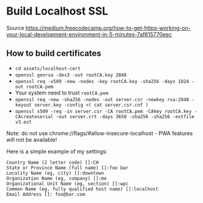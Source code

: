 # Build Localhost SSL

Source https://medium.freecodecamp.org/how-to-get-https-working-on-your-local-development-environment-in-5-minutes-7af615770eec

## How to build certificates
- `cd assets/localhost-cert`
- `openssl genrsa -des3 -out rootCA.key 2048`
- `openssl req -x509 -new -nodes -key rootCA.key -sha256 -days 1024 -out rootCA.pem`
- Your system need to trust `rootCA.pem`
- `openssl req -new -sha256 -nodes -out server.csr -newkey rsa:2048 -keyout server.key -config <( cat server.csr.cnf )`
- `openssl x509 -req -in server.csr -CA rootCA.pem -CAkey rootCA.key -CAcreateserial -out server.crt -days 3650 -sha256 -sha256 -extfile v3.ext`


Note: do not use chrome://flags/#allow-insecure-localhost - PWA features will not be available!

Here is a simple example of my settings:

```
Country Name (2 letter code) []:CH
State or Province Name (full name) []:foo bar
Locality Name (eg, city) []:downtown
Organization Name (eg, company) []:me
Organizational Unit Name (eg, section) []:wpc
Common Name (eg, fully qualified host name) []:localhost
Email Address []: foo@bar.com
```
